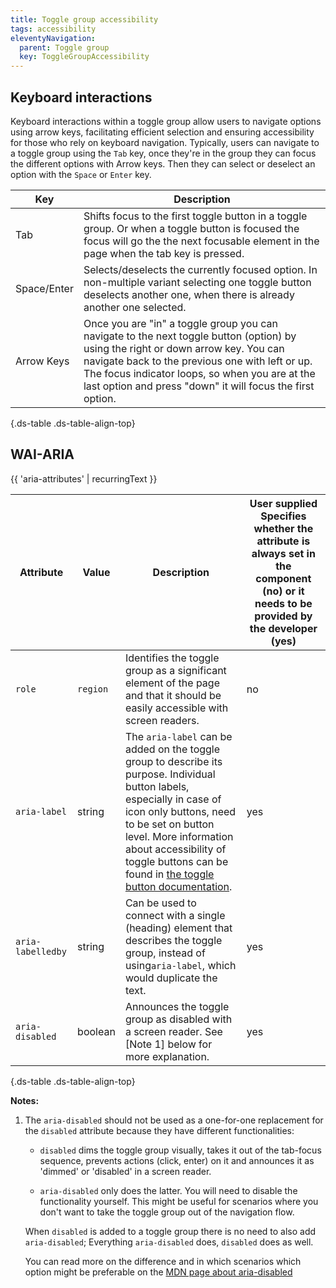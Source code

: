 ```yaml
---
title: Toggle group accessibility
tags: accessibility
eleventyNavigation:
  parent: Toggle group
  key: ToggleGroupAccessibility
---
```

<section>

## Keyboard interactions
Keyboard interactions within a toggle group allow users to navigate options using arrow keys, facilitating efficient selection and ensuring accessibility for those who rely on keyboard navigation.
Typically, users can navigate to a toggle group using the `Tab` key, once they're in the group they can focus the different options with Arrow keys. Then they can select or deselect an option with the `Space` or `Enter` key.


|Key| Description                                                                                                                                                                                                                                                                                          |
|---|------------------------------------------------------------------------------------------------------------------------------------------------------------------------------------------------------------------------------------------------------------------------------------------------------|
|Tab| 	Shifts focus to the first toggle button in a toggle group. Or when a toggle button is focused the focus will go the the next focusable element in the page when the tab key is pressed.                                                                                                             |
|Space/Enter | Selects/deselects the currently focused option. In non-multiple variant selecting one toggle button deselects another one, when there is already another one selected.                                                                                                                               |
|Arrow Keys	| Once you are "in" a toggle group you can navigate to the next toggle button (option) by using the right or down arrow key. You can navigate back to the previous one with left or up. The focus indicator loops, so when you are at the last option and press "down" it will focus the first option. |

{.ds-table .ds-table-align-top}

</section>

<section>

## WAI-ARIA

{{ 'aria-attributes' | recurringText }}


|Attribute | Value | Description                                                                                                                                                                                             | User supplied <sl-icon name="info" aria-describedby="tooltip1" size="md"></sl-icon><sl-tooltip id="tooltip1">Specifies whether the attribute is always set in the component (no) or it needs to be provided by the developer (yes)</sl-tooltip>|
|-|-|---------------------------------------------------------------------------------------------------------------------------------------------------------------------------------------------------------|-|
|`role`	|`region`| Identifies the toggle group as a significant element of the page and that it should be easily accessible with screen readers.                                                                           |no|
|`aria-label`|string|The `aria-label` can be added on the toggle group to describe its purpose. Individual button labels, especially in case of icon only buttons, need to be set on button level. More information about accessibility of toggle buttons can be found in <a href="/categories/components/toggle-button/accessibility/" target="_blank">the toggle button documentation</a>. |yes|
|`aria-labelledby`|string| Can be used to connect with a single (heading) element that describes the toggle group, instead of using`aria-label`, which would duplicate the text.                                                                                        |yes|
|`aria-disabled`| boolean| Announces the toggle group as disabled with a screen reader. See [Note 1] below for more explanation.                                                                                                   | yes|

{.ds-table .ds-table-align-top}


**Notes:** 

1. The `aria-disabled` should not be used as a one-for-one replacement for the `disabled` attribute because they have different functionalities:

    - `disabled` dims the toggle group visually, takes it out of the tab-focus sequence, prevents actions (click, enter) on it and announces it as 'dimmed' or 'disabled' in a screen reader.

    - `aria-disabled` only does the latter. You will need to disable the functionality yourself. This might be useful for scenarios where you don't want to take the toggle group out of the navigation flow. 

    When `disabled` is added to a toggle group there is no need to also add `aria-disabled`; Everything `aria-disabled` does, `disabled` does as well.

    You can read more on the difference and in which scenarios which option might be preferable on the [MDN page about aria-disabled](https://developer.mozilla.org/en-US/docs/Web/Accessibility/ARIA/Attributes/aria-disabled)


</section>

